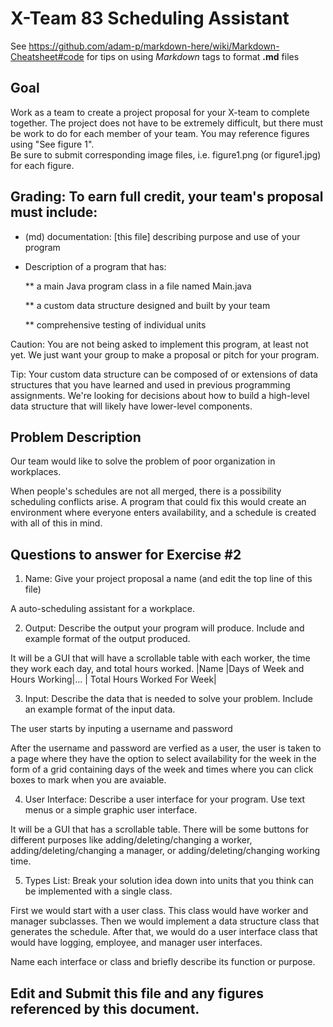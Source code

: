 # X-Team 83 Scheduling Assistant

See https://github.com/adam-p/markdown-here/wiki/Markdown-Cheatsheet#code for tips on using *Markdown* tags to format __.md__ files

## Goal

Work as a team to create a project proposal for your X-team to complete together.
The project does not have to be extremely difficult,
but there must be work to do for each member of your team.
You may reference figures using "See figure 1".  
Be sure to submit corresponding image files, i.e. figure1.png (or figure1.jpg) for each figure.

## Grading: To earn full credit, your team's proposal must include:

* (md) documentation: [this file] describing purpose and use of your program

* Description of a program that has:

  ** a main Java program class in a file named Main.java
  
  ** a custom data structure designed and built by your team
  
  ** comprehensive testing of individual units
  
 Caution: You are not being asked to implement this program, at least not yet. 
 We just want your group to make a proposal or pitch for your program.
 
 Tip: Your custom data structure can be composed of or extensions of data structures that you have learned and used in previous programming assignments.  We're looking for decisions about how to build a high-level data structure that will likely have lower-level components.

## Problem Description

Our team would like to solve the problem of poor organization in workplaces.

When people's schedules are not all merged, there is a possibility scheduling conflicts arise. A program that could fix this would create an environment where everyone enters availability, and a schedule is created with all of this in mind.

## Questions to answer for Exercise #2

1. Name: Give your project proposal a name (and edit the top line of this file)

A auto-scheduling assistant for a workplace.

2. Output: Describe the output your program will produce.  Include and example format of the output produced.

It will be a GUI that will have a scrollable table with each worker, the time they work each day, and total hours worked.
 |Name  |Days of Week and Hours Working|... | Total Hours Worked For Week|  

3. Input: Describe the data that is needed to solve your problem. Include an example format of the input data.

The user starts by inputing a username and password

After the username and password are verfied as a user, the user is taken to a page where they have the option to select availability for the week in the form of a grid containing days of the week and times where you can click boxes to mark when you are avaiable.


4. User Interface: Describe a user interface for your program.  Use text menus or a simple graphic user interface.

 It will be a GUI that has a scrollable table. There will be some buttons for different purposes like adding/deleting/changing a worker, adding/deleting/changing a manager, or adding/deleting/changing working time.


5. Types List: Break your solution idea down into units that you think can be implemented with a single class.

First we would start with a user class. This class would have worker and manager subclasses. Then we would implement a data structure class that generates the schedule. After that, we would do a user interface class that would have logging, employee, and manager user interfaces.

Name each interface or class and briefly describe its function or purpose.


## Edit and Submit this file and any figures referenced by this document.

